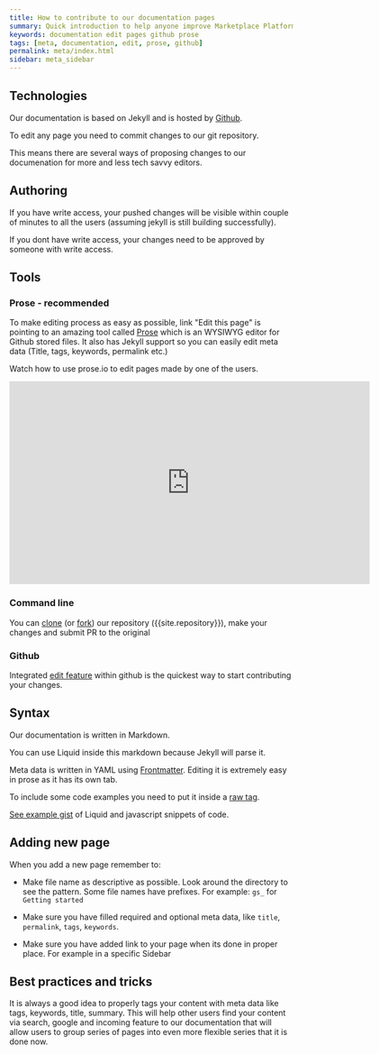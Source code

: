 ```yaml
---
title: How to contribute to our documentation pages
summary: Quick introduction to help anyone improve Marketplace Platform documentation.
keywords: documentation edit pages github prose
tags: [meta, documentation, edit, prose, github]
permalink: meta/index.html
sidebar: meta_sidebar
---
```


## Technologies

Our documentation is based on Jekyll and is hosted by [Github](https://github.com).

To edit any page you need to commit changes to our git repository.

This means there are several ways of proposing changes to our documenation for more and less tech savvy editors.


## Authoring

If you have write access, your pushed changes will be visible within couple of minutes to all the users (assuming jekyll is still building successfully).

If you dont have write access, your changes need to be approved by someone with write access.

## Tools

### Prose - recommended

To make editing process as easy as possible, link "Edit this page" is pointing to an amazing tool called [Prose](https://prose.io) which is an WYSIWYG editor for Github stored files. It also has Jekyll support so you can easily edit meta data (Title, tags, keywords, permalink etc.)

Watch how to use prose.io to edit pages made by one of the users.

<iframe width="640" height="360" src="https://www.youtube-nocookie.com/embed/Dv2ZUvH-pho?rel=0" frameborder="0" allowfullscreen></iframe>

### Command line

You can [clone](https://help.github.com/articles/cloning-a-repository/) (or [fork](https://help.github.com/articles/fork-a-repo/)) our repository ({{site.repository}}), make your changes and submit PR to the original

### Github

Integrated [edit feature](https://help.github.com/articles/editing-files-in-your-repository/) within github is the quickest way to start contributing your changes.


## Syntax

Our documentation is written in Markdown.

You can use Liquid inside this markdown because Jekyll will parse it.

Meta data is written in YAML using [Frontmatter](https://jekyllrb.com/docs/frontmatter/). Editing it is extremely easy in prose as it has its own tab.

To include some code examples you need to put it inside a [raw tag](https://github.com/Shopify/liquid/wiki/Liquid-for-Designers#raw).

[See example gist](https://jsbin.com/zokide/1) of Liquid and javascript snippets of code.

## Adding new page

When you add a new page remember to:

* Make file name as descriptive as possible. Look around the directory to see the pattern. Some file names have prefixes. For example: `gs_` for `Getting started`

* Make sure you have filled required and optional meta data, like `title`, `permalink`, `tags`, `keywords`.

* Make sure you have added link to your page when its done in proper place. For example in a specific Sidebar


## Best practices and tricks

It is always a good idea to properly tags your content with meta data like tags, keywords, title, summary. This will help other users find your content via search, google and incoming feature to our documentation that will allow users to group series of pages into even more flexible series that it is done now.
